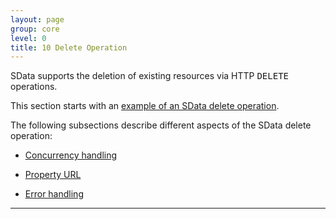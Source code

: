 ```yaml
---
layout: page
group: core
level: 0
title: 10 Delete Operation
---
```


SData supports the&nbsp;deletion of existing resources via HTTP <tt>DELETE</tt>
operations.

This section starts with an [example of an SData&nbsp;delete
operation](../1001/ "10.1 Delete Example").

The following subsections describe different aspects of the SData delete
operation:

*   [Concurrency handling](../1002/ "10.2 Delete Concurrency Handling")&nbsp;
*   [Property URL](../1003/ "10.3 Delete on Property URL")

*   [Error handling](../1004/ "10.4 Delete Error Handling")

* * *